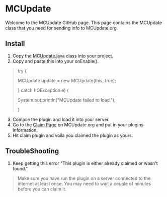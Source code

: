# MCUpdate
Welcome to the MCUpdate GitHub page. This page contains the MCUpdate class that you need for sending info to MCUpdate.org.

## Install
1. Copy the [MCUpdate.java](https://raw.githubusercontent.com/kicjow/MCUpdate/master/src/com/songoda/mcupdate/MCUpdate.java) class into your project.
2. Copy and paste this into your onEnable().
> try {
> 
> MCUpdate update = new MCUpdate(this, true);
> 
> } catch (IOException e) {
> 
> System.out.println("MCUpdate failed to load.");
> 
> }

3. Compile the plugin and load it into your server.
4. Go to the [Claim Page](http://mcupdate.org/?a=claim) on MCUpdate.org and put in your plugins information.
5. Hit claim plugin and voila you claimed the plugin as yours.

## TroubleShooting
1. Keep getting this error "This plugin is either already claimed or wasn't found."
> Make sure you have run the plugin on a server connected to the internet at least once. You may need to wait a couple of minutes before you can claim it.
